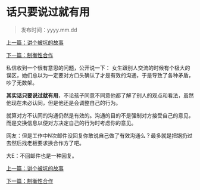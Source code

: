 # 话只要说过就有用
>
>发布时间：yyyy.mm.dd

[上一篇：讲个被坑的故事](/work/article23)

[下一篇：制衡性合作](/work/article25)

私信收到一个很有意思的问题，公开说一下： 女生跟别人交流的时候有个极大的误区，她们总以为一定要对方口头确认了才是有效的沟通，于是导致了各种矛盾，吵了无数架。 

**其实话只要说过就有用**，不论孩子同意不同意他都了解了别人的观点和看法，虽然他现在未必认同，但是他还是会调整自己的行为。 

就算对方不认同的沟通仍然是有效的。沟通的目的不是强制对方接受自己的意见，而是交换信息以便对方决定自己的行为时考虑你的意见。 

网友：但是工作中N次邮件没回复你敢说自己做了有效沟通么？最多就是把锅扔过去然后找老板要求换合作方了吧。 

大E：不回邮件也是一种回复。

[上一篇：讲个被坑的故事](/work/article23)

[下一篇：制衡性合作](/work/article25)

















​     











